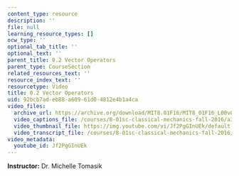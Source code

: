 ```yaml
---
content_type: resource
description: ''
file: null
learning_resource_types: []
ocw_type: ''
optional_tab_title: ''
optional_text: ''
parent_title: 0.2 Vector Operators
parent_type: CourseSection
related_resources_text: ''
resource_index_text: ''
resourcetype: Video
title: 0.2 Vector Operators
uid: 92bcb7ad-eb88-a609-61d0-4812e4b1a4ca
video_files:
  archive_url: https://archive.org/download/MIT8.01F16/MIT8_01F16_L00v02_360p.mp4
  video_captions_file: /courses/8-01sc-classical-mechanics-fall-2016/a35de56aedcf5444bf2338ea374414db_Jf2PgGInUEk.vtt
  video_thumbnail_file: https://img.youtube.com/vi/Jf2PgGInUEk/default.jpg
  video_transcript_file: /courses/8-01sc-classical-mechanics-fall-2016/0bcc1c5e6308ddd364eb23aa362806a2_Jf2PgGInUEk.pdf
video_metadata:
  youtube_id: Jf2PgGInUEk
---
```


**Instructor:** Dr. Michelle Tomasik